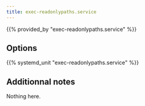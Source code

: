 ```yaml
---
title: exec-readonlypaths.service
---
```


{{% provided_by "exec-readonlypaths.service" %}}

## Options

{{% systemd_unit "exec-readonlypaths.service" %}}

## Additionnal notes

Nothing here.
